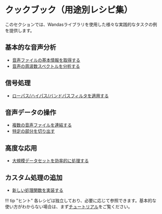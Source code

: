 # クックブック（用途別レシピ集）

このセクションでは、Wandasライブラリを使用した様々な実践的なタスクの例を提供します。

## 基本的な音声分析

- [音声ファイルの基本情報を取得する](basic_info.md)
- [音声の周波数スペクトルを分析する](frequency_analysis.md)

## 信号処理

- [ローパス/ハイパス/バンドパスフィルタを適用する](filtering.md)

## 音声データの操作

- [複数の音声ファイルを連結する](concatenation.md)
- [特定の部分を切り出す](trimming.md)

## 高度な応用

- [大規模データセットを効率的に処理する](batch_processing.md)

## カスタム処理の追加

- [新しい処理関数を実装する](custom_processors.md)

!!! tip "ヒント"
    各レシピは独立しており、必要に応じて参照できます。基本的な使い方がわからない場合は、まず[チュートリアル](../tutorial/index.md)をご覧ください。
